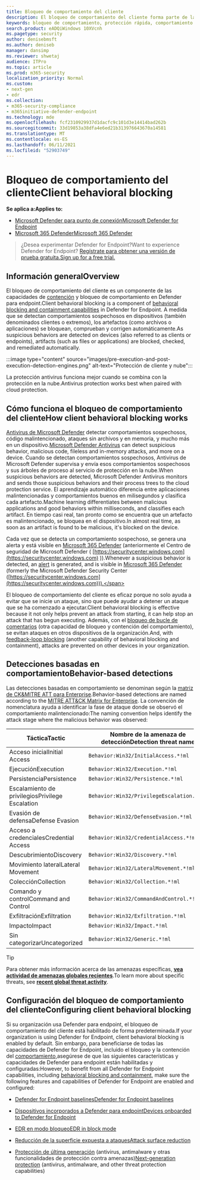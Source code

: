 ```yaml
---
title: Bloqueo de comportamiento del cliente
description: El bloqueo de comportamiento del cliente forma parte de las capacidades de contención y bloqueo de comportamiento en Microsoft Defender para endpoint
keywords: bloqueo de comportamiento, protección rápida, comportamiento del cliente, Microsoft Defender para endpoint
search.product: eADQiWindows 10XVcnh
ms.pagetype: security
author: denisebmsft
ms.author: deniseb
manager: dansimp
ms.reviewer: shwetaj
audience: ITPro
ms.topic: article
ms.prod: m365-security
localization_priority: Normal
ms.custom:
- next-gen
- edr
ms.collection:
- m365-security-compliance
- m365initiative-defender-endpoint
ms.technology: mde
ms.openlocfilehash: fcf2310929937d1dacfc9c101d3e14414bad262b
ms.sourcegitcommit: 33d19853a38dfa4e6ed21b313976643670a14581
ms.translationtype: MT
ms.contentlocale: es-ES
ms.lasthandoff: 06/11/2021
ms.locfileid: "52903749"
---
```

# <a name="client-behavioral-blocking"></a><span data-ttu-id="52594-104">Bloqueo de comportamiento del cliente</span><span class="sxs-lookup"><span data-stu-id="52594-104">Client behavioral blocking</span></span>

<span data-ttu-id="52594-105">**Se aplica a:**</span><span class="sxs-lookup"><span data-stu-id="52594-105">**Applies to:**</span></span>
- [<span data-ttu-id="52594-106">Microsoft Defender para punto de conexión</span><span class="sxs-lookup"><span data-stu-id="52594-106">Microsoft Defender for Endpoint</span></span>](https://go.microsoft.com/fwlink/p/?linkid=2154037)
- [<span data-ttu-id="52594-107">Microsoft 365 Defender</span><span class="sxs-lookup"><span data-stu-id="52594-107">Microsoft 365 Defender</span></span>](https://go.microsoft.com/fwlink/?linkid=2118804)

> <span data-ttu-id="52594-108">¿Desea experimentar Defender for Endpoint?</span><span class="sxs-lookup"><span data-stu-id="52594-108">Want to experience Defender for Endpoint?</span></span> [<span data-ttu-id="52594-109">Regístrate para obtener una versión de prueba gratuita.</span><span class="sxs-lookup"><span data-stu-id="52594-109">Sign up for a free trial.</span></span>](https://www.microsoft.com/microsoft-365/windows/microsoft-defender-atp?ocid=docs-wdatp-assignaccess-abovefoldlink)

## <a name="overview"></a><span data-ttu-id="52594-110">Información general</span><span class="sxs-lookup"><span data-stu-id="52594-110">Overview</span></span>

<span data-ttu-id="52594-111">El bloqueo de comportamiento del cliente es un componente de las capacidades de [contención](behavioral-blocking-containment.md) y bloqueo de comportamiento en Defender para endpoint.</span><span class="sxs-lookup"><span data-stu-id="52594-111">Client behavioral blocking is a component of [behavioral blocking and containment capabilities](behavioral-blocking-containment.md) in Defender for Endpoint.</span></span> <span data-ttu-id="52594-112">A medida que se detectan comportamientos sospechosos en dispositivos (también denominados clientes o extremos), los artefactos (como archivos o aplicaciones) se bloquean, comprueban y corrigen automáticamente.</span><span class="sxs-lookup"><span data-stu-id="52594-112">As suspicious behaviors are detected on devices (also referred to as clients or endpoints), artifacts (such as files or applications) are blocked, checked, and remediated automatically.</span></span> 

:::image type="content" source="images/pre-execution-and-post-execution-detection-engines.png" alt-text="Protección de cliente y nube":::

<span data-ttu-id="52594-114">La protección antivirus funciona mejor cuando se combina con la protección en la nube.</span><span class="sxs-lookup"><span data-stu-id="52594-114">Antivirus protection works best when paired with cloud protection.</span></span>

## <a name="how-client-behavioral-blocking-works"></a><span data-ttu-id="52594-115">Cómo funciona el bloqueo de comportamiento del cliente</span><span class="sxs-lookup"><span data-stu-id="52594-115">How client behavioral blocking works</span></span>

<span data-ttu-id="52594-116">[Antivirus de Microsoft Defender](microsoft-defender-antivirus-in-windows-10.md) detectar comportamientos sospechosos, código malintencionado, ataques sin archivos y en memoria, y mucho más en un dispositivo.</span><span class="sxs-lookup"><span data-stu-id="52594-116">[Microsoft Defender Antivirus](microsoft-defender-antivirus-in-windows-10.md) can detect suspicious behavior, malicious code, fileless and in-memory attacks, and more on a device.</span></span> <span data-ttu-id="52594-117">Cuando se detectan comportamientos sospechosos, Antivirus de Microsoft Defender supervisa y envía esos comportamientos sospechosos y sus árboles de proceso al servicio de protección en la nube.</span><span class="sxs-lookup"><span data-stu-id="52594-117">When suspicious behaviors are detected, Microsoft Defender Antivirus monitors and sends those suspicious behaviors and their process trees to the cloud protection service.</span></span> <span data-ttu-id="52594-118">El aprendizaje automático diferencia entre aplicaciones malintencionadas y comportamientos buenos en milisegundos y clasifica cada artefacto.</span><span class="sxs-lookup"><span data-stu-id="52594-118">Machine learning differentiates between malicious applications and good behaviors within milliseconds, and classifies each artifact.</span></span> <span data-ttu-id="52594-119">En tiempo casi real, tan pronto como se encuentra que un artefacto es malintencionado, se bloquea en el dispositivo.</span><span class="sxs-lookup"><span data-stu-id="52594-119">In almost real time, as soon as an artifact is found to be malicious, it's blocked on the device.</span></span> 

<span data-ttu-id="52594-120">Cada vez que se [](alerts-queue.md) detecta un comportamiento sospechoso, se genera una alerta y está visible en [Microsoft 365 Defender](microsoft-defender-security-center.md) (anteriormente el Centro de seguridad de Microsoft Defender ( [https://securitycenter.windows.com](https://securitycenter.windows.com) )).</span><span class="sxs-lookup"><span data-stu-id="52594-120">Whenever a suspicious behavior is detected, an [alert](alerts-queue.md) is generated, and is visible in [Microsoft 365 Defender](microsoft-defender-security-center.md) (formerly the Microsoft Defender Security Center ([https://securitycenter.windows.com](https://securitycenter.windows.com))).</span></span>

<span data-ttu-id="52594-121">El bloqueo de comportamiento del cliente es eficaz porque no solo ayuda a evitar que se inicie un ataque, sino que puede ayudar a detener un ataque que se ha comenzado a ejecutar.</span><span class="sxs-lookup"><span data-stu-id="52594-121">Client behavioral blocking is effective because it not only helps prevent an attack from starting, it can help stop an attack that has begun executing.</span></span> <span data-ttu-id="52594-122">Además, con el [bloqueo de bucle de comentarios](feedback-loop-blocking.md) (otra capacidad de bloqueo y contención del comportamiento), se evitan ataques en otros dispositivos de la organización.</span><span class="sxs-lookup"><span data-stu-id="52594-122">And, with [feedback-loop blocking](feedback-loop-blocking.md) (another capability of behavioral blocking and containment), attacks are prevented on other devices in your organization.</span></span>

## <a name="behavior-based-detections"></a><span data-ttu-id="52594-123">Detecciones basadas en comportamiento</span><span class="sxs-lookup"><span data-stu-id="52594-123">Behavior-based detections</span></span>

<span data-ttu-id="52594-124">Las detecciones basadas en comportamiento se denominan según la [matriz de CK&MITRE ATT para Enterprise](https://attack.mitre.org/matrices/enterprise).</span><span class="sxs-lookup"><span data-stu-id="52594-124">Behavior-based detections are named according to the [MITRE ATT&CK Matrix for Enterprise](https://attack.mitre.org/matrices/enterprise).</span></span> <span data-ttu-id="52594-125">La convención de nomenclatura ayuda a identificar la fase de ataque donde se observó el comportamiento malintencionado:</span><span class="sxs-lookup"><span data-stu-id="52594-125">The naming convention helps identify the attack stage where the malicious behavior was observed:</span></span>


|<span data-ttu-id="52594-126">Táctica</span><span class="sxs-lookup"><span data-stu-id="52594-126">Tactic</span></span> |   <span data-ttu-id="52594-127">Nombre de la amenaza de detección</span><span class="sxs-lookup"><span data-stu-id="52594-127">Detection threat name</span></span> |
|----|----|
|<span data-ttu-id="52594-128">Acceso inicial</span><span class="sxs-lookup"><span data-stu-id="52594-128">Initial Access</span></span> | `Behavior:Win32/InitialAccess.*!ml` |
|<span data-ttu-id="52594-129">Ejecución</span><span class="sxs-lookup"><span data-stu-id="52594-129">Execution</span></span>  | `Behavior:Win32/Execution.*!ml` |
|<span data-ttu-id="52594-130">Persistencia</span><span class="sxs-lookup"><span data-stu-id="52594-130">Persistence</span></span>    | `Behavior:Win32/Persistence.*!ml` |
|<span data-ttu-id="52594-131">Escalamiento de privilegios</span><span class="sxs-lookup"><span data-stu-id="52594-131">Privilege Escalation</span></span>   | `Behavior:Win32/PrivilegeEscalation.*!ml` |
|<span data-ttu-id="52594-132">Evasión de defensa</span><span class="sxs-lookup"><span data-stu-id="52594-132">Defense Evasion</span></span>    | `Behavior:Win32/DefenseEvasion.*!ml` |
|<span data-ttu-id="52594-133">Acceso a credenciales</span><span class="sxs-lookup"><span data-stu-id="52594-133">Credential Access</span></span>  | `Behavior:Win32/CredentialAccess.*!ml` |
|<span data-ttu-id="52594-134">Descubrimiento</span><span class="sxs-lookup"><span data-stu-id="52594-134">Discovery</span></span>  | `Behavior:Win32/Discovery.*!ml` |
|<span data-ttu-id="52594-135">Movimiento lateral</span><span class="sxs-lookup"><span data-stu-id="52594-135">Lateral Movement</span></span> | `Behavior:Win32/LateralMovement.*!ml` |
|<span data-ttu-id="52594-136">Colección</span><span class="sxs-lookup"><span data-stu-id="52594-136">Collection</span></span> |   `Behavior:Win32/Collection.*!ml` |
|<span data-ttu-id="52594-137">Comando y control</span><span class="sxs-lookup"><span data-stu-id="52594-137">Command and Control</span></span> | `Behavior:Win32/CommandAndControl.*!ml` |
|<span data-ttu-id="52594-138">Exfiltración</span><span class="sxs-lookup"><span data-stu-id="52594-138">Exfiltration</span></span>   | `Behavior:Win32/Exfiltration.*!ml` |
|<span data-ttu-id="52594-139">Impacto</span><span class="sxs-lookup"><span data-stu-id="52594-139">Impact</span></span> | `Behavior:Win32/Impact.*!ml` |
|<span data-ttu-id="52594-140">Sin categorizar</span><span class="sxs-lookup"><span data-stu-id="52594-140">Uncategorized</span></span>  | `Behavior:Win32/Generic.*!ml` |

> [!TIP]
> <span data-ttu-id="52594-141">Para obtener más información acerca de las amenazas específicas, **[vea actividad de amenazas globales recientes](https://www.microsoft.com/wdsi/threats)**.</span><span class="sxs-lookup"><span data-stu-id="52594-141">To learn more about specific threats, see **[recent global threat activity](https://www.microsoft.com/wdsi/threats)**.</span></span>


## <a name="configuring-client-behavioral-blocking"></a><span data-ttu-id="52594-142">Configuración del bloqueo de comportamiento del cliente</span><span class="sxs-lookup"><span data-stu-id="52594-142">Configuring client behavioral blocking</span></span>

<span data-ttu-id="52594-143">Si su organización usa Defender para endpoint, el bloqueo de comportamiento del cliente está habilitado de forma predeterminada.</span><span class="sxs-lookup"><span data-stu-id="52594-143">If your organization is using Defender for Endpoint, client behavioral blocking is enabled by default.</span></span> <span data-ttu-id="52594-144">Sin embargo, para beneficiarse de todas las capacidades de Defender for Endpoint, incluido el bloqueo y la contención del [comportamiento,](behavioral-blocking-containment.md)asegúrese de que las siguientes características y capacidades de Defender para endpoint están habilitadas y configuradas:</span><span class="sxs-lookup"><span data-stu-id="52594-144">However, to benefit from all Defender for Endpoint capabilities, including [behavioral blocking and containment](behavioral-blocking-containment.md), make sure the following features and capabilities of Defender for Endpoint are enabled and configured:</span></span>

- [<span data-ttu-id="52594-145">Defender for Endpoint baselines</span><span class="sxs-lookup"><span data-stu-id="52594-145">Defender for Endpoint baselines</span></span>](configure-machines-security-baseline.md)

- [<span data-ttu-id="52594-146">Dispositivos incorporados a Defender para endpoint</span><span class="sxs-lookup"><span data-stu-id="52594-146">Devices onboarded to Defender for Endpoint</span></span>](onboard-configure.md)

- [<span data-ttu-id="52594-147">EDR en modo bloqueo</span><span class="sxs-lookup"><span data-stu-id="52594-147">EDR in block mode</span></span>](edr-in-block-mode.md)

- [<span data-ttu-id="52594-148">Reducción de la superficie expuesta a ataques</span><span class="sxs-lookup"><span data-stu-id="52594-148">Attack surface reduction</span></span>](attack-surface-reduction.md)

- <span data-ttu-id="52594-149">[Protección de última generación](configure-microsoft-defender-antivirus-features.md) (antivirus, antimalware y otras funcionalidades de protección contra amenazas)</span><span class="sxs-lookup"><span data-stu-id="52594-149">[Next-generation protection](configure-microsoft-defender-antivirus-features.md) (antivirus, antimalware, and other threat protection capabilities)</span></span>

